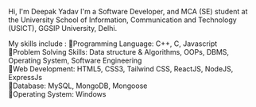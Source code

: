 Hi, I'm Deepak Yadav
I'm a Software Developer, and MCA (SE) student at the University School of Information, Communication and Technology (USICT), GGSIP University, Delhi. 


My skills include :
🔹️Programming Language: C++, C, Javascript                                           
🔹️Problem Solving Skills: Data structure & Algorithms, OOPs, DBMS, Operating System, Software Engineering                                
🔹️Web Development: HTML5, CSS3, Tailwind CSS, ReactJS, NodeJS, ExpressJs                                  
🔹️Database: MySQL, MongoDB, Mongoose                                                    
🔹️Operating System: Windows                                        

